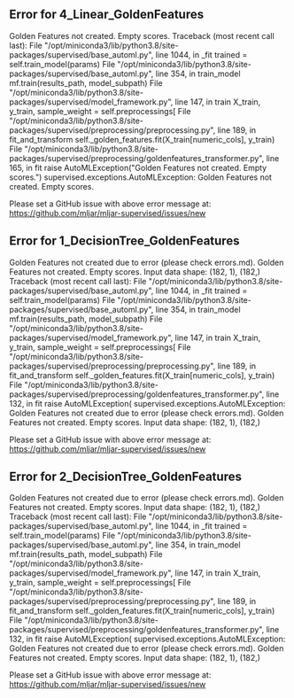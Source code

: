 ## Error for 4_Linear_GoldenFeatures

Golden Features not created. Empty scores.
Traceback (most recent call last):
  File "/opt/miniconda3/lib/python3.8/site-packages/supervised/base_automl.py", line 1044, in _fit
    trained = self.train_model(params)
  File "/opt/miniconda3/lib/python3.8/site-packages/supervised/base_automl.py", line 354, in train_model
    mf.train(results_path, model_subpath)
  File "/opt/miniconda3/lib/python3.8/site-packages/supervised/model_framework.py", line 147, in train
    X_train, y_train, sample_weight = self.preprocessings[
  File "/opt/miniconda3/lib/python3.8/site-packages/supervised/preprocessing/preprocessing.py", line 189, in fit_and_transform
    self._golden_features.fit(X_train[numeric_cols], y_train)
  File "/opt/miniconda3/lib/python3.8/site-packages/supervised/preprocessing/goldenfeatures_transformer.py", line 165, in fit
    raise AutoMLException("Golden Features not created. Empty scores.")
supervised.exceptions.AutoMLException: Golden Features not created. Empty scores.


Please set a GitHub issue with above error message at: https://github.com/mljar/mljar-supervised/issues/new

## Error for 1_DecisionTree_GoldenFeatures

Golden Features not created due to error (please check errors.md). Golden Features not created. Empty scores. Input data shape: (182, 1), (182,)
Traceback (most recent call last):
  File "/opt/miniconda3/lib/python3.8/site-packages/supervised/base_automl.py", line 1044, in _fit
    trained = self.train_model(params)
  File "/opt/miniconda3/lib/python3.8/site-packages/supervised/base_automl.py", line 354, in train_model
    mf.train(results_path, model_subpath)
  File "/opt/miniconda3/lib/python3.8/site-packages/supervised/model_framework.py", line 147, in train
    X_train, y_train, sample_weight = self.preprocessings[
  File "/opt/miniconda3/lib/python3.8/site-packages/supervised/preprocessing/preprocessing.py", line 189, in fit_and_transform
    self._golden_features.fit(X_train[numeric_cols], y_train)
  File "/opt/miniconda3/lib/python3.8/site-packages/supervised/preprocessing/goldenfeatures_transformer.py", line 132, in fit
    raise AutoMLException(
supervised.exceptions.AutoMLException: Golden Features not created due to error (please check errors.md). Golden Features not created. Empty scores. Input data shape: (182, 1), (182,)


Please set a GitHub issue with above error message at: https://github.com/mljar/mljar-supervised/issues/new

## Error for 2_DecisionTree_GoldenFeatures

Golden Features not created due to error (please check errors.md). Golden Features not created. Empty scores. Input data shape: (182, 1), (182,)
Traceback (most recent call last):
  File "/opt/miniconda3/lib/python3.8/site-packages/supervised/base_automl.py", line 1044, in _fit
    trained = self.train_model(params)
  File "/opt/miniconda3/lib/python3.8/site-packages/supervised/base_automl.py", line 354, in train_model
    mf.train(results_path, model_subpath)
  File "/opt/miniconda3/lib/python3.8/site-packages/supervised/model_framework.py", line 147, in train
    X_train, y_train, sample_weight = self.preprocessings[
  File "/opt/miniconda3/lib/python3.8/site-packages/supervised/preprocessing/preprocessing.py", line 189, in fit_and_transform
    self._golden_features.fit(X_train[numeric_cols], y_train)
  File "/opt/miniconda3/lib/python3.8/site-packages/supervised/preprocessing/goldenfeatures_transformer.py", line 132, in fit
    raise AutoMLException(
supervised.exceptions.AutoMLException: Golden Features not created due to error (please check errors.md). Golden Features not created. Empty scores. Input data shape: (182, 1), (182,)


Please set a GitHub issue with above error message at: https://github.com/mljar/mljar-supervised/issues/new

